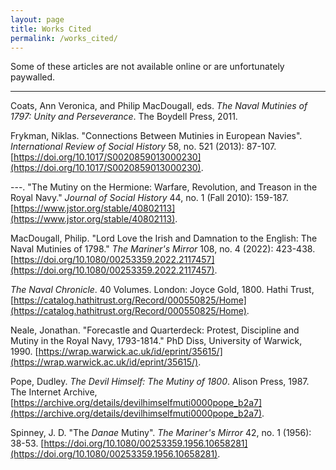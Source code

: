 ```yaml
---
layout: page
title: Works Cited
permalink: /works_cited/
---
```


Some of these articles are not available online or are unfortunately paywalled.

---

Coats, Ann Veronica, and Philip MacDougall, eds. *The Naval Mutinies of 1797: Unity and Perseverance*. The Boydell Press, 2011.

Frykman, Niklas. "Connections Between Mutinies in European Navies". *International Review of Social History* 58, no. 521 (2013): 87-107. [https://doi.org/10.1017/S0020859013000230](https://doi.org/10.1017/S0020859013000230).

---. "The Mutiny on the Hermione: Warfare, Revolution, and Treason in the Royal Navy." *Journal of Social History* 44, no. 1 (Fall 2010): 159-187. [https://www.jstor.org/stable/40802113](https://www.jstor.org/stable/40802113).

MacDougall, Philip. "Lord Love the Irish and Damnation to the English: The Naval Mutinies of 1798." *The Mariner's Mirror* 108, no. 4 (2022): 423-438. [https://doi.org/10.1080/00253359.2022.2117457](https://doi.org/10.1080/00253359.2022.2117457).

*The Naval Chronicle*. 40 Volumes. London: Joyce Gold, 1800. Hathi Trust, [https://catalog.hathitrust.org/Record/000550825/Home](https://catalog.hathitrust.org/Record/000550825/Home).

Neale, Jonathan. "Forecastle and Quarterdeck: Protest, Discipline and Mutiny in the Royal Navy, 1793-1814." PhD Diss, University of Warwick, 1990. [https://wrap.warwick.ac.uk/id/eprint/35615/](https://wrap.warwick.ac.uk/id/eprint/35615/).

Pope, Dudley. *The Devil Himself: The Mutiny of 1800*. Alison Press, 1987. The Internet Archive, [https://archive.org/details/devilhimselfmuti0000pope_b2a7](https://archive.org/details/devilhimselfmuti0000pope_b2a7).

Spinney, J. D. "The *Danae* Mutiny". *The Mariner's Mirror* 42, no. 1 (1956): 38-53. [https://doi.org/10.1080/00253359.1956.10658281](https://doi.org/10.1080/00253359.1956.10658281).
